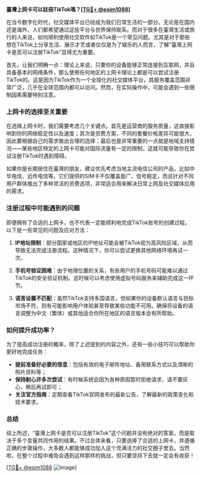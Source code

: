 **臺灣上网卡可以註冊TikTok嗎？[[TG💪+ @esim1088](https://t.me/s/esim1088)]**

在当今数字化时代，社交媒体平台已经成为我们日常生活的一部分。无论是在国内还是海外，人们都希望通过这些平台与世界保持联系。而对于很多在臺灣生活或旅行的人来说，如何顺利使用社交软件如TikTok是一个常见问题。尤其是对于那些想在TikTok上分享生活、展示才艺或者仅仅是为了娱乐的人而言，了解“臺灣上网卡是否可以注册TikTok”显得尤为重要。

首先，让我们明确一点：理论上来说，只要你的设备能够正常连接到互联网，并且具备基本的网络条件，那么使用任何地区的上网卡理论上都是可以尝试注册TikTok的。这是因为TikTok作为一个全球化的社交媒体平台，其服务覆盖范围非常广泛，几乎在全球范围内都可以访问。然而，在实际操作中，可能会遇到一些限制因素需要特别注意。

### 上网卡的选择至关重要

在选择上网卡时，我们需要考虑几个关键点。首先是运营商的服务质量，这直接影响到你的网络稳定性以及速度；其次是资费方案，不同的套餐价格差异可能很大，因此要根据自己的需求做出合理的选择；最后也是非常重要的一点就是地域支持情况——某些地区特定的上网卡可能对国际流量有一定的限制，这就可能导致你在尝试注册TikTok时遇到障碍。

如果你是长期居住在臺灣的朋友，建议优先考虑当地主流电信公司的产品，比如中华电信、远传电信等。它们提供的SIM卡不仅覆盖面广、信号稳定，而且针对不同用户群体推出了多种灵活的资费选项，非常适合用来解决日常上网及社交媒体应用的需求。

### 注册过程中可能遇到的问题

即便拥有了合适的上网卡，也不代表一定能顺利地完成TikTok账号的创建过程。以下是一些常见的问题及应对方法：

1. **IP地址限制**：部分国家或地区的IP地址可能会被TikTok视为高风险区域，从而导致无法完成注册流程。这种情况下，你可以尝试更换其他网络环境再试一次。
   
2. **手机号验证困难**：由于地理位置的关系，有些用户的手机号码可能难以通过TikTok的安全验证机制。这时候可以考虑使用虚拟号码服务来辅助完成这一环节。

3. **语言设置不匹配**：虽然TikTok支持多国语言，但如果你的设备默认语言与目标市场不符，则有可能影响用户体验甚至导致某些功能不可用。确保将设备的语言调整为中文（繁体）或其他适合你所在地区的语言版本会有所帮助。

### 如何提升成功率？

为了提高成功注册的概率，除了上述提到的内容之外，还有一些小技巧可以帮助你更好地完成任务：

- **提前准备好必要的信息**：包括有效的电子邮件地址、备用联系方式以及清晰的照片资料等；
- **保持耐心并多次尝试**：有时候系统会因为各种原因暂时拒绝请求，请不要灰心，稍后再试即可；
- **关注官方指南**：定期查看TikTok官网发布的最新公告，了解最新的政策变化和技术要求。

### 总结

综上所述，“臺灣上网卡是否可以注册TikTok”这个问题并没有绝对的答案，而是取决于多个变量共同作用的结果。不过总体来看，只要选择了合适的上网卡，并遵循正确的步骤操作，大多数人都能够成功加入这个充满活力的社交圈子里去。当然啦，在整个过程中难免会遇到这样那样的挑战，但只要坚持下去就一定会有收获！

[[TG💪+ @esim1088](https://t.me/s/esim1088) ![Image](https://i.postimg.cc/4NQfJmqS/Snipaste-2025-05-13-00-14-12.png)]